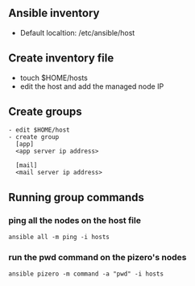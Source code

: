 ## Ansible inventory

- Default localtion: /etc/ansible/host

## Create inventory file

- touch $HOME/hosts
- edit the host and add the managed node IP

## Create groups

```
- edit $HOME/host
- create group
  [app]
  <app server ip address>

  [mail]
  <mail server ip address>
```

## Running group commands

### ping all the nodes on the host file

```ansible all -m ping -i hosts```

### run the pwd command on the pizero's nodes

```ansible pizero -m command -a "pwd" -i hosts```
